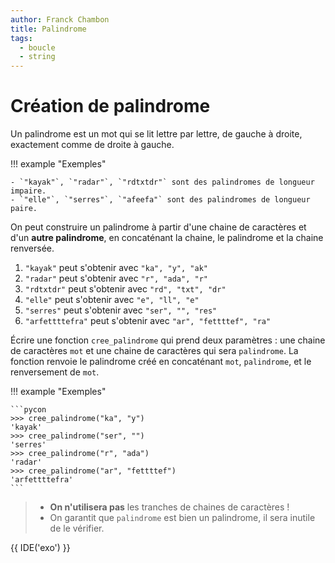 ```yaml
---
author: Franck Chambon
title: Palindrome
tags:
  - boucle
  - string
---
```

# Création de palindrome

Un palindrome est un mot qui se lit lettre par lettre, de gauche à droite, exactement comme de droite à gauche.

!!! example "Exemples"

    - `"kayak"`, `"radar"`, `"rdtxtdr"` sont des palindromes de longueur impaire.
    - `"elle"`, `"serres"`, `"afeefa"` sont des palindromes de longueur paire.

On peut construire un palindrome à partir d'une chaine de caractères et d'un **autre palindrome**, en concaténant la chaine, le palindrome et la chaine renversée.

1. `"kayak"` peut s'obtenir avec `"ka", "y", "ak"`
2. `"radar"` peut s'obtenir avec `"r", "ada", "r"`
3. `"rdtxtdr"` peut s'obtenir avec `"rd", "txt", "dr"`
4. `"elle"` peut s'obtenir avec `"e", "ll", "e"`
5. `"serres"` peut s'obtenir avec `"ser", "", "res"`
6. `"arfettttefra"` peut s'obtenir avec `"ar", "fettttef", "ra"`

Écrire une fonction `cree_palindrome` qui prend deux paramètres : une chaine de caractères `mot` et une chaine de caractères qui sera `palindrome`. La fonction renvoie le palindrome créé en concaténant `mot`, `palindrome`, et le renversement de `mot`.

!!! example "Exemples"

    ```pycon
    >>> cree_palindrome("ka", "y")
    'kayak'
    >>> cree_palindrome("ser", "")
    'serres'
    >>> cree_palindrome("r", "ada")
    'radar'
    >>> cree_palindrome("ar", "fettttef")
    'arfettttefra'
    ```

> - **On n'utilisera pas** les tranches de chaines de caractères !
> - On garantit que `palindrome` est bien un palindrome, il sera inutile de le vérifier.

{{ IDE('exo') }}
